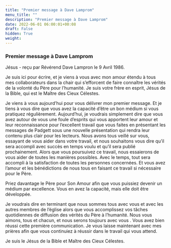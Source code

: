 ```yaml
---
title: "Premier message à Dave Lamprom"
menu_title: ""
description: "Premier message à Dave Lamprom"
date: 2022-06-01 06:00:01+00:08
draft: False
hidden: True
weight:
---
```

### Premier message à Dave Lamprom

Jésus - reçu par Révérend Dave Lampron le 9 Avril 1986.

Je suis ici pour écrire, et je viens à vous avec mon amour étendu à tous mes collaborateurs dans la chair qui s’efforcent de faire connaître les vérités de la volonté du Père pour l’humanité. Je suis votre frère en esprit, Jésus de la Bible, qui est le Maître des Cieux Célestes.

Je viens à vous aujourd’hui pour vous délivrer mon premier message. Et je tiens à vous dire que vous avez la capacité d’être un bon médium si vous pratiquez régulièrement. Aujourd’hui, je voudrais simplement dire que vous avez autour de vous une foule d’esprits qui vous apportent leur amour et leur reconnaissance pour l’excellent travail que vous faites en présentant les messages de Padgett sous une nouvelle présentation qui rendra leur contenu plus clair pour les lecteurs. Nous avons tous veillé sur vous, essayant de vous aider dans votre travail, et nous souhaitons vous dire qu’il sera accompli avec succès en temps voulu et qu’il sera publié prochainement. Alors que vous poursuivez ce travail, nous essaierons de vous aider de toutes les manières possibles. Avec le temps, tout sera accompli à la satisfaction de toutes les personnes concernées. Et vous avez l’amour et les bénédictions de nous tous en faisant ce travail si nécessaire pour le Père.

Priez davantage le Père pour Son Amour afin que vous puissiez devenir un médium par excellence. Vous en avez la capacité, mais elle doit être développée.

Je voudrais dire en terminant que nous sommes tous avec vous et avec les autres membres de l’église alors que vous accomplissez vos tâches quotidiennes de diffusion des vérités du Père à l’humanité. Nous vous aimons, tous et chacun, et nous serons toujours avec vous
.
Vous avez bien réussi cette première communication. Je vous laisse maintenant avec mes prières afin que vous continuiez à réussir dans le travail qui vous attend.

Je suis le Jésus de la Bible et Maître des Cieux Célestes.
